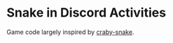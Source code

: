 # Snake in Discord Activities

Game code largely inspired by [craby-snake](https://github.com/mabdullahadeel/craby-snake).
